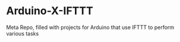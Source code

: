 # Arduino-X-IFTTT
Meta Repo, filled with projects for Arduino that use IFTTT to perform various tasks
